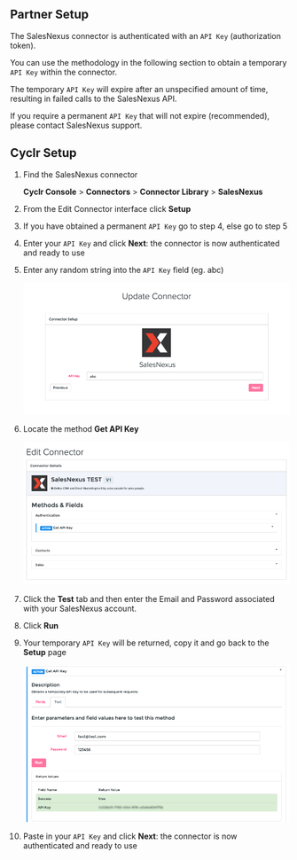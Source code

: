 
<section class="setup partner" markdown="1">

## Partner Setup

<div class="section-content" markdown="1">

The SalesNexus connector is authenticated with an `API Key` (authorization token).

You can use the  methodology in the following section to obtain a temporary `API Key` within the connector. 

The temporary `API Key` will expire after an unspecified amount of time, resulting in failed calls to the SalesNexus API. 

If you require a permanent `API Key` that will not expire (recommended), please contact SalesNexus support.

</div>

</section>

<section class="setup cyclr" markdown="1">

## Cyclr Setup

<div class="section-content" markdown="1">

1. Find the SalesNexus connector

   **Cyclr Console** > **Connectors** > **Connector Library** > **SalesNexus**

2. From the Edit Connector interface click **Setup**

3. If you have obtained a permanent `API Key` go to step 4, else go to step 5

4. Enter your `API Key` and click **Next**: the connector is now authenticated and ready to use

5. Enter any random string into the `API Key` field (eg. abc)

   ![salesnexus setup](./images/salesnexus_setup_1.png)

6. Locate the method **Get API Key**

   ![salesnexus setup](./images/salesnexus_setup_2.png)

7. Click the **Test** tab and then enter the Email and Password associated with your SalesNexus account. 

8. Click **Run**

9. Your temporary `API Key` will be returned, copy it and go back to the **Setup** page

   ![salesnexus setup](./images/salesnexus_setup_3.png)

10. Paste in your `API Key` and click **Next**: the connector is now authenticated and ready to use

</div>

</section>



